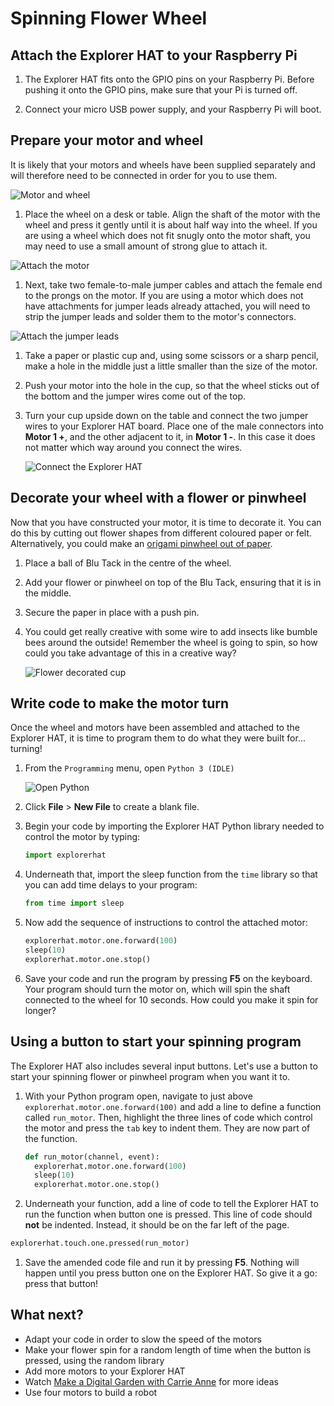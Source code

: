 # Spinning Flower Wheel

## Attach the Explorer HAT to your Raspberry Pi

1. The Explorer HAT fits onto the GPIO pins on your Raspberry Pi. Before pushing it onto the GPIO pins, make sure that your Pi is turned off.

1. Connect your micro USB power supply, and your Raspberry Pi will boot.

## Prepare your motor and wheel

It is likely that your motors and wheels have been supplied separately and will therefore need to be connected in order for you to use them.

  ![Motor and wheel](images/components.png)

1. Place the wheel on a desk or table. Align the shaft of the motor with the wheel and press it gently until it is about half way into the wheel. If you are using a wheel which does not fit snugly onto the motor shaft, you may need to use a small amount of strong glue to attach it.

  ![Attach the motor](images/attach-motor.png)

1. Next, take two female-to-male jumper cables and attach the female end to the prongs on the motor. If you are using a motor which does not have attachments for jumper leads already attached, you will need to strip the jumper leads and solder them to the motor's connectors.

  ![Attach the jumper leads](images/female-jumper-motor.png)

1. Take a paper or plastic cup and, using some scissors or a sharp pencil, make a hole in the middle just a little smaller than the size of the motor.

1. Push your motor into the hole in the cup, so that the wheel sticks out of the bottom and the jumper wires come out of the top.

1. Turn your cup upside down on the table and connect the two jumper wires to your Explorer HAT board. Place one of the male connectors into **Motor 1 +**, and the other adjacent to it, in **Motor 1 -**. In this case it does not matter which way around you connect the wires.

    ![Connect the Explorer HAT](images/connect-hat.png)

## Decorate your wheel with a flower or pinwheel

Now that you have constructed your motor, it is time to decorate it. You can do this by cutting out flower shapes from different coloured paper or felt. Alternatively, you could make an [origami pinwheel out of paper](http://www.wikihow.com/Make-an-Origami-Pinwheel).

1. Place a ball of Blu Tack in the centre of the wheel.

1. Add your flower or pinwheel on top of the Blu Tack, ensuring that it is in the middle.

1. Secure the paper in place with a push pin.

1. You could get really creative with some wire to add insects like bumble bees around the outside! Remember the wheel is going to spin, so how could you take advantage of this in a creative way?

    ![Flower decorated cup](images/flower-cup.png)

## Write code to make the motor turn

Once the wheel and motors have been assembled and attached to the Explorer HAT, it is time to program them to do what they were built for... turning!

1. From the `Programming` menu, open `Python 3 (IDLE)`

    ![Open Python](images/python3-app-menu.png)

1. Click **File** > **New File** to create a blank file.

1. Begin your code by importing the Explorer HAT Python library needed to control the motor by typing:

    ```python
    import explorerhat
    ```

1. Underneath that, import the sleep function from the `time` library so that you can add time delays to your program:

    ```python
    from time import sleep
    ```

1. Now add the sequence of instructions to control the attached motor:

    ```python
    explorerhat.motor.one.forward(100)
    sleep(10)
    explorerhat.motor.one.stop()
    ```

1. Save your code and run the program by pressing **F5** on the keyboard. Your program should turn the motor on, which will spin the shaft connected to the wheel for 10 seconds. How could you make it spin for longer?

## Using a button to start your spinning program

The Explorer HAT also includes several input buttons. Let's use a button to start your spinning flower or pinwheel program when you want it to.

1. With your Python program open, navigate to just above `explorerhat.motor.one.forward(100)` and add a line to define a function called `run_motor`. Then, highlight the three lines of code which control the motor and press the `tab` key to indent them. They are now part of the function.

    ```python
    def run_motor(channel, event):
      explorerhat.motor.one.forward(100)
      sleep(10)
      explorerhat.motor.one.stop()
    ```
1. Underneath your function, add a line of code to tell the Explorer HAT to run the function when button one is pressed. This line of code should **not** be indented. Instead, it should be on the far left of the page.

  ```python
  explorerhat.touch.one.pressed(run_motor)
  ```

1. Save the amended code file and run it by pressing **F5**. Nothing will happen until you press button one on the Explorer HAT. So give it a go: press that button!

## What next?

- Adapt your code in order to slow the speed of the motors
- Make your flower spin for a random length of time when the button is pressed, using the random library
- Add more motors to your Explorer HAT
- Watch [Make a Digital Garden with Carrie Anne](https://www.youtube.com/watch?v=4Fs7y7gZIag) for more ideas
- Use four motors to build a robot
